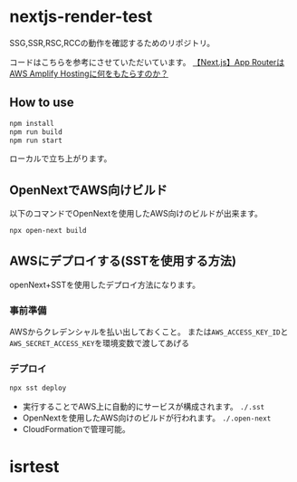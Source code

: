 # nextjs-render-test
SSG,SSR,RSC,RCCの動作を確認するためのリポジトリ。

コードはこちらを参考にさせていただいています。
[【Next.js】App RouterはAWS Amplify Hostingに何をもたらすのか？](https://zenn.dev/ototrip/articles/tech-nextjs-approuter-1)

## How to use

```bash
npm install
npm run build
npm run start
```
ローカルで立ち上がります。

## OpenNextでAWS向けビルド
以下のコマンドでOpenNextを使用したAWS向けのビルドが出来ます。

```bash
npx open-next build
```

## AWSにデプロイする(SSTを使用する方法)
openNext+SSTを使用したデプロイ方法になります。

### 事前準備
AWSからクレデンシャルを払い出しておくこと。
または`AWS_ACCESS_KEY_ID`と`AWS_SECRET_ACCESS_KEY`を環境変数で渡してあげる

### デプロイ
```bash
npx sst deploy
```
- 実行することでAWS上に自動的にサービスが構成されます。 `./.sst`
- OpenNextを使用したAWS向けのビルドが行われます。 `./.open-next`
- CloudFormationで管理可能。
# isrtest
